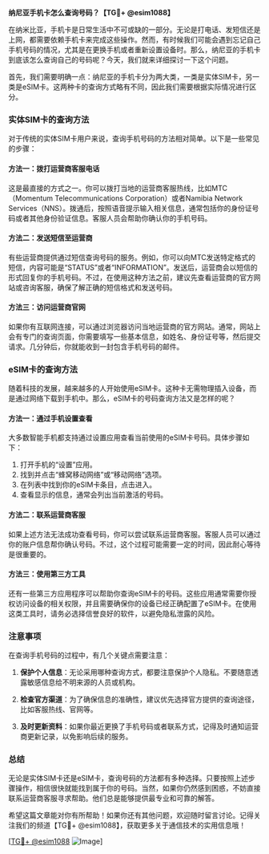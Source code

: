 **纳尼亚手机卡怎么查询号码？【TG💪+ @esim1088】**

在纳米比亚，手机卡是日常生活中不可或缺的一部分。无论是打电话、发短信还是上网，都需要依赖手机卡来完成这些操作。然而，有时候我们可能会遇到忘记自己手机号码的情况，尤其是在更换手机或者重新设置设备时。那么，纳尼亚的手机卡到底该怎么查询自己的号码呢？今天，我们就来详细探讨一下这个问题。

首先，我们需要明确一点：纳尼亚的手机卡分为两大类，一类是实体SIM卡，另一类是eSIM卡。这两种卡的查询方式略有不同，因此我们需要根据实际情况进行区分。

### 实体SIM卡的查询方法

对于传统的实体SIM卡用户来说，查询手机号码的方法相对简单。以下是一些常见的步骤：

#### 方法一：拨打运营商客服电话

这是最直接的方式之一。你可以拨打当地的运营商客服热线，比如MTC（Momentum Telecommunications Corporation）或者Namibia Network Services（NNS）。拨通后，按照语音提示输入相关信息，通常包括你的身份证号码或者其他身份验证信息。客服人员会帮助你确认你的手机号码。

#### 方法二：发送短信至运营商

有些运营商提供通过短信查询号码的服务。例如，你可以向MTC发送特定格式的短信，内容可能是“STATUS”或者“INFORMATION”。发送后，运营商会以短信的形式回复你的手机号码。不过，在使用这种方法之前，建议先查看运营商的官方网站或咨询客服，确保了解正确的短信格式和发送号码。

#### 方法三：访问运营商官网

如果你有互联网连接，可以通过浏览器访问当地运营商的官方网站。通常，网站上会有专门的查询页面，你需要填写一些基本信息，如姓名、身份证号等，然后提交请求。几分钟后，你就能收到一封包含手机号码的邮件。

### eSIM卡的查询方法

随着科技的发展，越来越多的人开始使用eSIM卡。这种卡无需物理插入设备，而是通过网络下载到手机中。那么，eSIM卡的号码查询方法又是怎样的呢？

#### 方法一：通过手机设置查看

大多数智能手机都支持通过设置应用查看当前使用的eSIM卡号码。具体步骤如下：

1. 打开手机的“设置”应用。
2. 找到并点击“蜂窝移动网络”或“移动网络”选项。
3. 在列表中找到你的eSIM卡条目，点击进入。
4. 查看显示的信息，通常会列出当前激活的号码。

#### 方法二：联系运营商客服

如果上述方法无法成功查看号码，你可以尝试联系运营商客服。客服人员可以通过你的账户信息帮你确认号码。不过，这个过程可能需要一定的时间，因此耐心等待是很重要的。

#### 方法三：使用第三方工具

还有一些第三方应用程序可以帮助你查询eSIM卡的号码。这些应用通常需要你授权访问设备的相关权限，并且需要确保你的设备已经正确配置了eSIM卡。在使用这类工具时，请务必选择信誉良好的软件，以避免隐私泄露的风险。

### 注意事项

在查询手机号码的过程中，有几个关键点需要注意：

1. **保护个人信息**：无论采用哪种查询方式，都要注意保护个人隐私。不要随意透露敏感信息给不明来源的人员或机构。
   
2. **检查官方渠道**：为了确保信息的准确性，建议优先选择官方提供的查询途径，比如客服热线、官网等。

3. **及时更新资料**：如果你最近更换了手机号码或者联系方式，记得及时通知运营商更新记录，以免影响后续的服务。

### 总结

无论是实体SIM卡还是eSIM卡，查询号码的方法都有多种选择。只要按照上述步骤操作，相信很快就能找到属于你的号码。当然，如果你仍然感到困惑，不妨直接联系运营商客服寻求帮助。他们总是能够提供最专业和可靠的解答。

希望这篇文章能对你有所帮助！如果你还有其他问题，欢迎随时留言讨论。记得关注我们的频道【TG💪+ @esim1088】，获取更多关于通信技术的实用信息哦！

[[TG💪+ @esim1088](https://t.me/s/esim1088) ![Image](https://i.postimg.cc/4NQfJmqS/Snipaste-2025-05-13-00-14-12.png)]